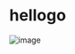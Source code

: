 # hellogo
![image](https://user-images.githubusercontent.com/29748407/129729799-939f8773-ecd2-4583-aa5f-0f6d45bf9f2f.png)

